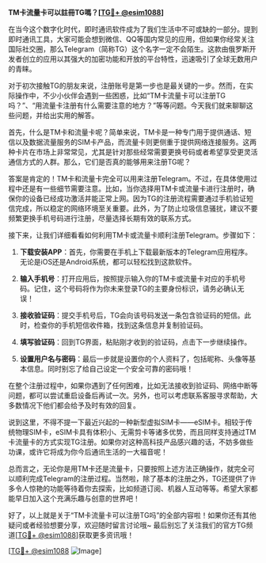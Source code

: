 **TM卡流量卡可以註冊TG嗎？[[TG💪+ @esim1088](https://t.me/s/esim1088)]**

在当今这个数字化时代，即时通讯软件成为了我们生活中不可或缺的一部分。提到即时通讯工具，大家可能会想到微信、QQ等国内常见的应用，但如果你经常关注国际社交圈，那么Telegram（简称TG）这个名字一定不会陌生。这款由俄罗斯开发者创立的应用以其强大的加密功能和开放的平台特性，迅速吸引了全球无数用户的青睐。

对于初次接触TG的朋友来说，注册账号是第一步也是最关键的一步。然而，在实际操作中，不少小伙伴会遇到一些困惑，比如“TM卡流量卡可以注册TG吗？”、“用流量卡注册有什么需要注意的地方？”等等问题。今天我们就来聊聊这些问题，并给出实用的解答。

首先，什么是TM卡和流量卡呢？简单来说，TM卡是一种专门用于提供通话、短信以及数据流量服务的SIM卡产品，而流量卡则更侧重于提供网络连接服务。这两种卡片在市场上非常常见，尤其是针对那些经常需要更换号码或者希望享受更灵活通信方式的人群。那么，它们是否真的能够用来注册TG呢？

答案是肯定的！TM卡和流量卡完全可以用来注册Telegram。不过，在具体使用过程中还是有一些细节需要注意。比如，当你选择用TM卡或流量卡进行注册时，确保你的设备已经成功激活并能正常上网。因为TG的注册流程需要通过手机验证短信完成，所以稳定的网络环境至关重要。此外，为了防止垃圾信息骚扰，建议不要频繁更换手机号码进行注册，尽量选择长期有效的联系方式。

接下来，让我们详细看看如何利用TM卡或流量卡顺利注册Telegram。步骤如下：

1. **下载安装APP**：首先，你需要在手机上下载最新版本的Telegram应用程序。无论是iOS还是Android系统，都可以轻松找到这款软件。
   
2. **输入手机号**：打开应用后，按照提示输入你的TM卡或流量卡对应的手机号码。记住，这个号码将作为你未来登录TG的主要身份标识，请务必确认无误！

3. **接收验证码**：提交手机号后，TG会向该号码发送一条包含验证码的短信。此时，检查你的手机短信收件箱，找到这条信息并复制验证码。

4. **填写验证码**：回到TG界面，粘贴刚才收到的验证码，点击下一步继续操作。

5. **设置用户名与密码**：最后一步就是设置你的个人资料了，包括昵称、头像等基本信息。同时别忘了给自己设定一个安全可靠的密码哦！

在整个注册过程中，如果你遇到了任何困难，比如无法接收到验证码、网络中断等问题，都可以尝试重启设备后再试一次。另外，也可以考虑联系客服寻求帮助，大多数情况下他们都会给予及时有效的回复。

说到这里，不得不提一下最近兴起的一种新型虚拟SIM卡——eSIM卡。相较于传统物理SIM卡，eSIM卡具有体积小、无需剪卡等诸多优势，而且同样支持通过TM卡流量卡的方式实现TG注册。如果你对这种高科技产品感兴趣的话，不妨多做些功课，或许它将成为你今后通讯生活的一大福音呢！

总而言之，无论你是用TM卡还是流量卡，只要按照上述方法正确操作，就完全可以顺利完成Telegram的注册过程。当然啦，除了基本的注册之外，TG还提供了许多令人惊艳的功能等待着你去探索，比如频道订阅、机器人互动等等。希望大家都能早日加入这个充满乐趣与创意的世界吧！

好了，以上就是关于“TM卡流量卡可以注册TG吗”的全部内容啦！如果你还有其他疑问或者经验想要分享，欢迎随时留言讨论哦~ 最后别忘了关注我们的官方TG频道[[TG💪+ @esim1088](https://t.me/s/esim1088)]获取更多资讯哦！ 

[[TG💪+ @esim1088](https://t.me/s/esim1088) ![Image](https://i.postimg.cc/4NQfJmqS/Snipaste-2025-05-13-00-14-12.png)]